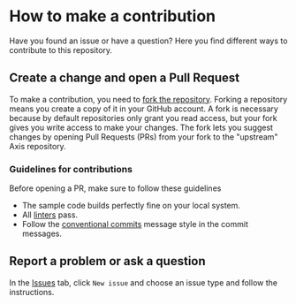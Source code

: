 # How to make a contribution

Have you found an issue or have a question? Here you find different ways to
contribute to this repository.

## Create a change and open a Pull Request

To make a contribution, you need to [fork the
repository](https://docs.github.com/github/getting-started-with-github/fork-a-repo).
Forking a repository means you create a copy of it in your GitHub account. A
fork is necessary because by default repositories only grant you read access,
but your fork gives you write access to make your changes. The fork lets you
suggest changes by opening Pull Requests (PRs) from your fork to the "upstream"
Axis repository.

### Guidelines for contributions

Before opening a PR, make sure to follow these guidelines

- The sample code builds perfectly fine on your local system.
- All [linters](LINT.md) pass.
- Follow the [conventional commits](https://www.conventionalcommits.org)
  message style in the commit messages.

## Report a problem or ask a question

In the [Issues](../../issues) tab, click `New issue` and choose an issue type
and follow the instructions.

